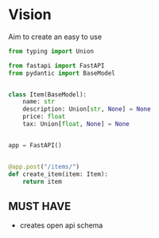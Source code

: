# Vision

Aim to create an easy to use

```python
from typing import Union

from fastapi import FastAPI
from pydantic import BaseModel


class Item(BaseModel):
    name: str
    description: Union[str, None] = None
    price: float
    tax: Union[float, None] = None


app = FastAPI()


@app.post("/items/")
def create_item(item: Item):
    return item
```

## MUST HAVE
* creates open api schema